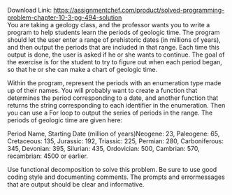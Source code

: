 Download Link: https://assignmentchef.com/product/solved-programming-problem-chapter-10-3-pg-494-solution
<br>
You are taking a geology class, and the professor wants you to write a program to help students learn the periods of geologic time. The program should let the user enter a range of prehistoric dates (in millions of years), and then output the periods that are included in that range. Each time this output is done, the user is asked if he or she wants to continue. The goal of the exercise is for the student to try to figure out when each period began, so that he or she can make a chart of geologic time.

Within the program, represent the periods with an enumeration type made up of their names. You will probably want to create a function that determines the period corresponding to a date, and another function that returns the string corresponding to each identifier in the enumeration. Then you can use a For loop to output the series of periods in the range. The periods of geologic time are given here:

Period Name, Starting Date (million of years)Neogene: 23, Paleogene: 65, Cretaceous: 135, Jurassic: 192, Triassic: 225, Permian: 280, Carboniferous: 345, Devonian: 395, Silurian: 435, Ordovician: 500, Cambrian: 570, recambrian: 4500 or earlier.

Use functional decomposition to solve this problem. Be sure to use good coding style and documenting comments. The prompts and errormessages that are output should be clear and informative.


